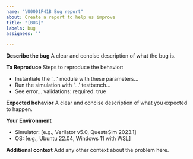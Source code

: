 ```yaml
---
name: "\U0001F41B Bug report"
about: Create a report to help us improve
title: "[BUG]"
labels: bug
assignees: ''

---
```


**Describe the bug**
A clear and concise description of what the bug is.

**To Reproduce**
Steps to reproduce the behavior:
* Instantiate the '...' module with these parameters...
* Run the simulation with '...' testbench...
* See error...
  validations:
  required: true

**Expected behavior**
A clear and concise description of what you expected to happen.

**Your Environment**
- Simulator: [e.g., Verilator v5.0, QuestaSim 2023.1]
- OS: [e.g., Ubuntu 22.04, Windows 11 with WSL]

**Additional context**
Add any other context about the problem here.
